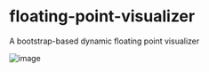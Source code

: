 # floating-point-visualizer
A bootstrap-based dynamic floating point visualizer

![image](https://user-images.githubusercontent.com/108158031/198862870-93db1560-a434-436a-8c0e-033509e2bb67.png)
